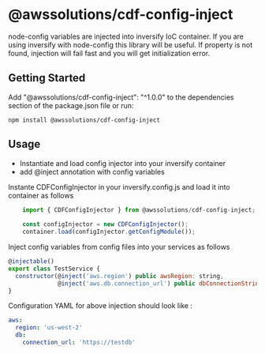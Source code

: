 # @awssolutions/cdf-config-inject

node-config variables are injected into inversify IoC container.
If you are using inversify with node-config this library will be useful.
If property is not found, injection will fail fast and you will get initialization error.

## Getting Started
Add "@awssolutions/cdf-config-inject": "^1.0.0" to the dependencies section of the package.json file or run: 
```
npm install @awssolutions/cdf-config-inject
```

## Usage
- Instantiate and load config injector into your inversify container
- add @inject annotation with config variables


Instante CDFConfigInjector in your inversify.config.js and load it into container as follows
```javascript
	import { CDFConfigInjector } from @awssolutions/cdf-config-inject;
	
    const configInjector = new CDFConfigInjector();
    container.load(configInjector.getConfigModule());
``` 
Inject config variables from config files into your services as follows
```javascript
@injectable()
export class TestService {
  constructor(@inject('aws.region') public awsRegion: string,
              @inject('aws.db.connection_url') public dbConnectionString: string) { }
}
```

Configuration YAML for above injection should look like :
```yaml
aws:
  region: 'us-west-2'
  db:
    connection_url: 'https://testdb'
```

